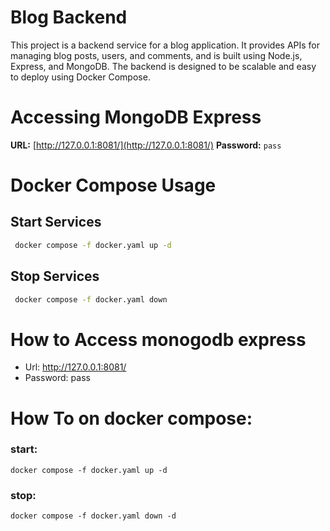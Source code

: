 # Blog Backend

This project is a backend service for a blog application. It provides APIs for managing blog posts, users, and comments, and is built using Node.js, Express, and MongoDB. The backend is designed to be scalable and easy to deploy using Docker Compose.

# Accessing MongoDB Express

**URL:** [http://127.0.0.1:8081/](http://127.0.0.1:8081/)
**Password:** `pass`

# Docker Compose Usage

## Start Services
```sh
 docker compose -f docker.yaml up -d
```

## Stop Services
```sh
 docker compose -f docker.yaml down
```
# How to Access monogodb express
- Url: http://127.0.0.1:8081/
- Password: pass

# How To on docker compose:
### start: 
`docker compose -f docker.yaml up -d`
###  stop:
`docker compose -f docker.yaml down -d`
